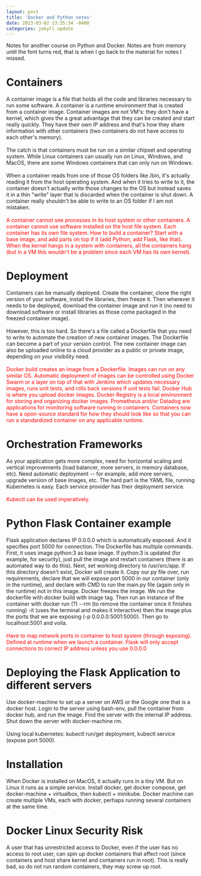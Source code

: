 ```yaml
---
layout: post
title: 'Docker and Python notes'
date: 2023-03-02 13:35:34 -0400
categories: jekyll update
---
```


Notes for another course on Python and Docker. Notes are from memory until the font turns red, that is when I go back to the material for notes I missed.

<h1>Containers</h1>
<p>
A container image is a file that holds all the code and libraries necessary to run some software. A container is a runtime environment that is created from a container image. Container images are not VM's: they don't have a kernel, which gives the a great advantage that they can be created and start really quickly. They have their own IP address and that's how they share information with other containers (two containers do not have access to each other's memory).
<br><br>
The catch is that containers must be run on a similar chipset and operating system. While Linux containers can usually run on Linux, Windows, and MacOS, there are some Windows containers that can only run on Windows.
<br><br>
When a container reads from one of those OS folders like /bin, it's actually reading it from the host operating system. And when it tries to write to it, the container doesn't actually write those changes to the OS but instead saves it in a thin "write" layer that is discarded when the container is shut down. A container really shouldn't be able to write to an OS folder if I am not mistaken.
<br><br>
<span style="color:red">A container cannot see processes in its host system or other containers. A container cannot use software installed on the host file system. Each container has its own file system. How to build a container? Start with a base image, and add parts on top if it (add Python, add Flask, like that). When the kernel hangs in a system with containers, all the containers hang (but in a VM this wouldn't be a problem since each VM has its own kernel). </span>
</p>	

<h1>Deployment</h1>
<p>
Containers can be manually deployed. Create the container, clone the right version of your software, install the libraries, then freeze it. Then wherever it needs to be deployed, download the container image and run it (no need to download software or install libraries as those come packaged in the freezed container image).
<br><br>
However, this is too hard. So there's a file called a Dockerfile that you need to write to automate the creation of new container images. The Dockerfile can become a part of your version control. The new container image can also be uploaded online to a cloud provider as a public or private image, depending on your visibility need. 
<br><br>
<span style="color:red">Docker build creates an image from a Dockerfile. Images can run on any similar OS. Automatic deployment of images can be controlled using Docker Swarm or a layer on top of that with Jenkins which updates necessary images, runs unit tests, and rolls back versions if unit tests fail. Docker Hub is where you upload docker images. Docker Registry is a local environment for storing and organizing docker images. Prometheus and/or Datadog are applications for monitoring software running in containers. Containers now have a open-source standard for how they should look like so that you can run a standardized container on any applicable runtime.</span>
</p>

<h1>Orchestration Frameworks</h1>
<p>
As your application gets more complex, need for horizontal scaling and vertical improvements (load balancer, more servers, in memory database, etc). Need automatic deployment -- for example, add more servers, upgrade version of base images, etc. The hard part is the YAML file, running Kubernetes is easy. Each service provider has their deployment service.  
<br><br>
<span style="color:red">Kubectl can be used imperatively. </span>
</p>

<h1>Python Flask Container example</h1>
<p>Flask application declares IP 0.0.0.0 which is automatically exposed. And it specifies port 5000 for connection. The Dockerfile has multiple commands. First, it uses image python:3 as base image. If python:3 is updated (for example, for security), just pull the image and restart containers (there is an automated way to do this). Next, set working directory to /usr/src/app. If this directory doesn't exist, Docker will create it. Copy our py file over, run requirements, declare that we will expose port 5000 in our container (only in the runtime), and declare with CMD to run the main.py file (again only in the runtime) not in this image. Docker freezes the image. We run the dockerfile with docker build with image tag. Then run an instance of the container with docker run (?) --rm (to remove the container once it finishes running) -it (uses the terminal and makes it interactive) then the image plus the ports that we are exposing (-p 0.0.0.0:5001:5000). Then go to localhost:5001 and voila. 
<br><br>
<span style="color:red">Have to map network ports in container to host system (through exposing). Defined at runtime when we launch a container. Flask will only accept connections to correct IP address unless you use 0.0.0.0 </span>
</p>

<h1>Deploying the Flask Application to different servers</h1>
<p>
Use docker-machine to set up a server on AWS or the Google one that is a docker host. Login to the server using bash-env, pull the container from docker hub, and run the image. Find the server with the internal IP address. Shut down the server with docker-machine rm. 
<br><br>
Using local kubernetes: kubectl run/get deployment, kubectl service (expose port 5000). 
</p>

<h1>Installation</h1>
<p>
When Docker is installed on MacOS, it actually runs in a tiny VM. But on Linux it runs as a simple service. Install docker, get docker compose, get docker-machine + virtualbox, then kubectl + minikube. Docker machine can create multiple VMs, each with docker, perhaps running several containers at the same time. 
</p>

<h1>Docker Linux Security Risk</h1>
<p>
A user that has unrestricted access to Docker, even if the user has no access to root user, can spin up docker containers that affect root (since containers and host share kernel and containers run in root). This is really bad, so do not run random containers, they may screw up root.
</p>

<!---
<h1></h1>
<p>
<br><br>
<br><br>
</p>
-->